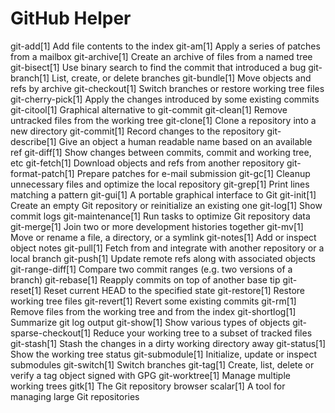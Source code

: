# GitHub Helper

git-add[1]		Add file contents to the index
git-am[1]		Apply a series of patches from a mailbox
git-archive[1]		Create an archive of files from a named tree
git-bisect[1]		Use binary search to find the commit that introduced a bug
git-branch[1]		List, create, or delete branches
git-bundle[1]		Move objects and refs by archive
git-checkout[1]		Switch branches or restore working tree files
git-cherry-pick[1]	Apply the changes introduced by some existing commits
git-citool[1]		Graphical alternative to git-commit
git-clean[1]		Remove untracked files from the working tree
git-clone[1]		Clone a repository into a new directory
git-commit[1]		Record changes to the repository
git-describe[1]		Give an object a human readable name based on an available ref
git-diff[1]		Show changes between commits, commit and working tree, etc
git-fetch[1]		Download objects and refs from another repository
git-format-patch[1]	Prepare patches for e-mail submission
git-gc[1]		Cleanup unnecessary files and optimize the local repository
git-grep[1]		Print lines matching a pattern
git-gui[1]		A portable graphical interface to Git
git-init[1]		Create an empty Git repository or reinitialize an existing one
git-log[1]		Show commit logs
git-maintenance[1]	Run tasks to optimize Git repository data
git-merge[1]		Join two or more development histories together
git-mv[1]		Move or rename a file, a directory, or a symlink
git-notes[1]		Add or inspect object notes
git-pull[1]		Fetch from and integrate with another repository or a local branch
git-push[1]		Update remote refs along with associated objects
git-range-diff[1]	Compare two commit ranges (e.g. two versions of a branch)
git-rebase[1]		Reapply commits on top of another base tip
git-reset[1]		Reset current HEAD to the specified state
git-restore[1]		Restore working tree files
git-revert[1]		Revert some existing commits
git-rm[1]		Remove files from the working tree and from the index
git-shortlog[1]		Summarize git log output
git-show[1]		Show various types of objects
git-sparse-checkout[1]	Reduce your working tree to a subset of tracked files
git-stash[1]		Stash the changes in a dirty working directory away
git-status[1]		Show the working tree status
git-submodule[1]	Initialize, update or inspect submodules
git-switch[1]		Switch branches
git-tag[1]		Create, list, delete or verify a tag object signed with GPG
git-worktree[1]		Manage multiple working trees
gitk[1]			The Git repository browser
scalar[1]		A tool for managing large Git repositories
